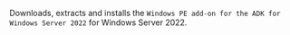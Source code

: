 Downloads, extracts and installs the `Windows PE add-on for the ADK for Windows Server 2022` for Windows Server 2022.